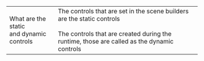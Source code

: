 
|                                             |                                                                                                                                                                            |
| ------------------------------------------- | -------------------------------------------------------------------------------------------------------------------------------------------------------------------------- |
| What are the static<br>and dynamic controls | The controls that are set in the scene builders are the static  controls<br><br>The controls that are created during the runtime, those are called as the dynamic controls |
